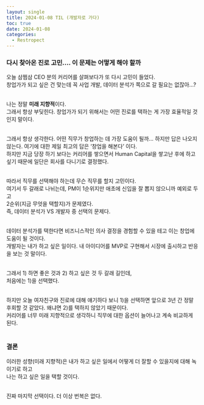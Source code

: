 ```yaml
---
layout: single
title: 2024-01-08 TIL (개발자로 가다)
toc: true
date: 2024-01-08
categories:
  - Restropect
---
```


### 다시 찾아온 진로 고민…. 이 문제는 어떻게 해야 할까

오늘 삼쩜삼 CEO 분의 커리어를 살펴보다가 또 다시 고민이 들었다. <br>
창업가가 되고 싶은 건 맞는데 꼭 사업 개발, 데이터 분석가 쪽으로 갈 필요는 없잖아…? <br><br>

나는 정말 **미래 지향적**이다.<br>
그래서 항상 부딪힌다. 창업가가 되기 위해서는 어떤 진로를 택하는 게 가장 효율적일 것인지 말이다. <br><br>

그래서 항상 생각한다. 어떤 직무가 창업하는 데 가장 도움이 될까… 하지만 답은 나오지 않는다. 여기에 대한 제일 최고의 답은 ‘창업을 해본다’ 이다. <br>
하지만 지금 당장 하기 보다는 커리어를 쌓으면서 Human Capital을 쌓고난 후에 하고 싶기 때문에 일단은 회사를 다니기로 결정했다.<br><br>

따라서 직무를 선택해야 하는데 무슨 직무를 할지 고민이다.<br>
여기서 두 갈래로 나뉘는데, PM이 1순위지만 애초에 신입을 잘 뽑지 않으니까 예외로 두고<br>
2순위(지금 무엇을 택할지)가 문제였다.<br>
즉, 데이터 분석가 VS 개발자 중 선택의 문제다.<br><br>

데이터 분석가를 택한다면 비즈니스적인 의사 결정을 경험할 수 있을 테고 이는 창업에 도움이 될 것이다.<br>
개발자는 내가 하고 싶은 일이다. 내 아이디어를 MVP로 구현해서 시장에 출시하고 반응을 보는 것 말이다.<br><br>

그래서 1) 하면 좋은 것과 2) 하고 싶은 것 두 갈래 길인데,<br>
처음에는 1)을 선택했다. <br><br>

하지만 오늘 여자친구와 진로에 대해 얘기하다 보니 1)을 선택하면 앞으로 3년 간 정말 후회할 것 같았다. 왜냐면 2)를 택하지 않았기 때문이다. <br>
커리어를 너무 미래 지향적으로 생각하니 직무에 대한 옵션이 늘어나고 계속 비교하게 된다. <br><br>

### 결론 <br>

이러한 성향(미래 지향적)은 내가 하고 싶은 일에서 어떻게 더 잘할 수 있을지에 대해 녹이기로 하고 <br>
나는 하고 싶은 일을 택할 것이다. <br><br>

진짜 마지막 선택이다. 더 이상 번복은 없다.
